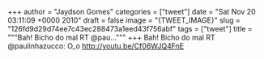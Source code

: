 
+++
author = "Jaydson Gomes"
categories = ["tweet"]
date = "Sat Nov 20 03:11:09 +0000 2010"
draft = false
image = "{TWEET_IMAGE}"
slug = "126fd9d29d74ee7c43ec288473a1eed43f756abf"
tags = ["tweet"]
title = """Bah! Bicho do mal RT @pau..."""
+++
Bah! Bicho do mal RT @paulinhazucco: O_o http://youtu.be/Cf06WJQ4FnE
